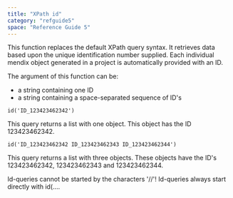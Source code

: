 ```yaml
---
title: "XPath id"
category: "refguide5"
space: "Reference Guide 5"
---
```



This function replaces the default XPath query syntax. It retrieves data based upon the unique identification number supplied. Each individual mendix object generated in a project is automatically provided with an ID.

The argument of this function can be:

*   a string containing one ID
*   a string containing a space-separated sequence of ID's

```
id('ID_123423462342')

```

This query returns a list with one object. This object has the ID 123423462342.


```
id('ID_123423462342 ID_123423462343 ID_123423462344')

```

This query returns a list with three objects. These objects have the ID's 123423462342, 123423462343 and 123423462344.

Id-queries cannot be started by the characters '//'! Id-queries always start directly with id(....
